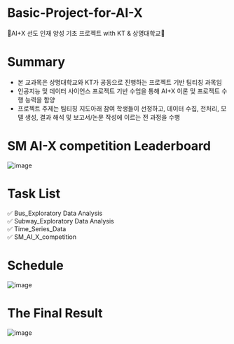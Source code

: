# Basic-Project-for-AI-X
🍎AI+X 선도 인재 양성 기초 프로젝트 with KT &amp; 상명대학교🍎

# Summary

- 본 교과목은 상명대학교와 KT가 공동으로 진행하는 프로젝트 기반 팀티칭 과목임
- 인공지능 및 데이터 사이언스 프로젝트 기반 수업을 통해 AI+X 이론 및 프로젝트 수행 능력을 함양
- 프로젝트 주제는 팀티칭 지도아래 참여 학생들이 선정하고, 데이터 수집, 전처리, 모델 생성, 결과 해석 및 보고서/논문 작성에 이르는 전 과정을 수행

# SM AI-X competition Leaderboard
![image](https://github.com/jinseok19/Basic_Level_Project_for_AI-X/assets/121952875/7e2d378b-30df-4d2b-bc24-0d84e609b9e7)

# Task List

  ✅ Bus_Exploratory Data Analysis<br/>
  ✅ Subway_Exploratory Data Analysis<br/>
  ✅ Time_Series_Data<br/>
  ✅ SM_AI_X_competition

# Schedule
![image](https://github.com/jinseok19/Basic_Level_Project_for_AI-X/assets/121952875/8bebee2c-168d-4c89-b1cc-cc8e812078a0)

# The Final Result

![image](https://github.com/jinseok19/Basic_Level_Project_for_AI-X/assets/121952875/2c07aaca-c061-402f-9556-d45fdf37528e)




